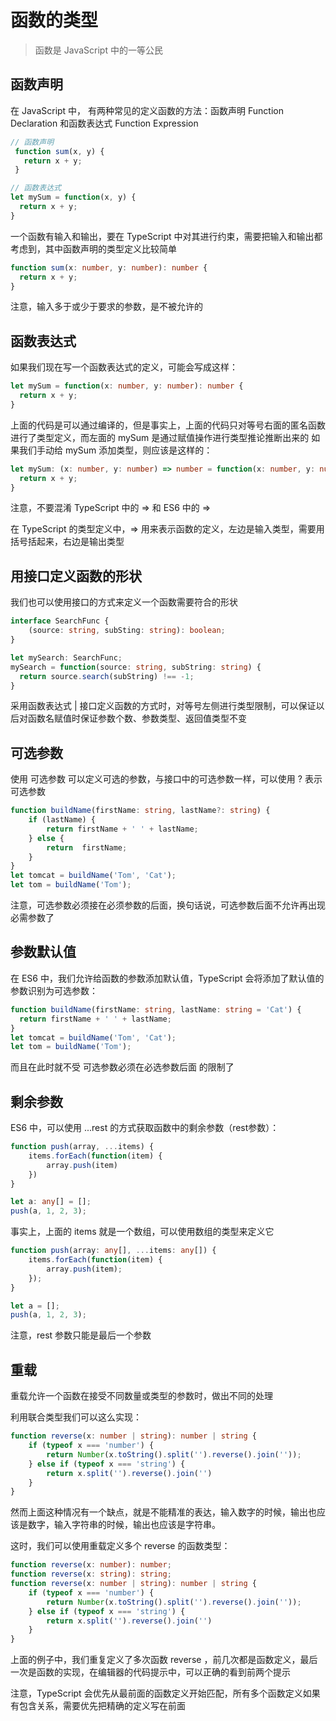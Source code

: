 # 函数的类型

> 函数是 JavaScript 中的一等公民

## 函数声明

在 JavaScript 中， 有两种常见的定义函数的方法：函数声明 Function Declaration 和函数表达式 Function Expression

```javascript
// 函数声明
 function sum(x, y) {
   return x + y;
 }

// 函数表达式
let mySum = function(x, y) {
  return x + y;
}
```

一个函数有输入和输出，要在 TypeScript 中对其进行约束，需要把输入和输出都考虑到，其中函数声明的类型定义比较简单

```typescript
function sum(x: number, y: number): number {
  return x + y;
}
```

注意，输入多于或少于要求的参数，是不被允许的

## 函数表达式

如果我们现在写一个函数表达式的定义，可能会写成这样：

```typescript
let mySum = function(x: number, y: number): number {
  return x + y;
}
```

上面的代码是可以通过编译的，但是事实上，上面的代码只对等号右面的匿名函数进行了类型定义，而左面的 mySum 是通过赋值操作进行类型推论推断出来的
如果我们手动给 mySum 添加类型，则应该是这样的：

```typescript
let mySum: (x: number, y: number) => number = function(x: number, y: number): number {
  return x + y;
}
```

注意，不要混淆 TypeScript 中的 => 和 ES6 中的 => 

在 TypeScript 的类型定义中，=> 用来表示函数的定义，左边是输入类型，需要用括号括起来，右边是输出类型

## 用接口定义函数的形状

我们也可以使用接口的方式来定义一个函数需要符合的形状

```typescript
interface SearchFunc {
    (source: string, subSting: string): boolean;
}

let mySearch: SearchFunc;
mySearch = function(source: string, subString: string) {
  return source.search(subString) !== -1;
}
```

采用函数表达式 | 接口定义函数的方式时，对等号左侧进行类型限制，可以保证以后对函数名赋值时保证参数个数、参数类型、返回值类型不变

## 可选参数

使用 可选参数 可以定义可选的参数，与接口中的可选参数一样，可以使用 ? 表示可选参数

```typescript
function buildName(firstName: string, lastName?: string) {
    if (lastName) {
        return firstName + ' ' + lastName;
    } else {
        return  firstName;
    }
}
let tomcat = buildName('Tom', 'Cat');
let tom = buildName('Tom');
```

注意，可选参数必须接在必须参数的后面，换句话说，可选参数后面不允许再出现必需参数了

## 参数默认值

在 ES6 中，我们允许给函数的参数添加默认值，TypeScript 会将添加了默认值的参数识别为可选参数：

```typescript
function buildName(firstName: string, lastName: string = 'Cat') {
  return firstName + ' ' + lastName;
}
let tomcat = buildName('Tom', 'Cat');
let tom = buildName('Tom');
```

而且在此时就不受 可选参数必须在必选参数后面 的限制了

## 剩余参数

ES6 中，可以使用 ...rest 的方式获取函数中的剩余参数（rest参数）：

```typescript
function push(array, ...items) {
    items.forEach(function(item) {
        array.push(item)
    })
}

let a: any[] = [];
push(a, 1, 2, 3);
```

事实上，上面的 items 就是一个数组，可以使用数组的类型来定义它

```typescript
function push(array: any[], ...items: any[]) {
    items.forEach(function(item) {
        array.push(item);
    });
}

let a = [];
push(a, 1, 2, 3);
```

注意，rest 参数只能是最后一个参数

## 重载

重载允许一个函数在接受不同数量或类型的参数时，做出不同的处理

利用联合类型我们可以这么实现： 

```typescript
function reverse(x: number | string): number | string {
    if (typeof x === 'number') {
        return Number(x.toString().split('').reverse().join(''));
    } else if (typeof x === 'string') {
        return x.split('').reverse().join('')
    }
}
```

然而上面这种情况有一个缺点，就是不能精准的表达，输入数字的时候，输出也应该是数字，输入字符串的时候，输出也应该是字符串。

这时，我们可以使用重载定义多个 reverse 的函数类型：

```typescript
function reverse(x: number): number;
function reverse(x: string): string;
function reverse(x: number | string): number | string {
    if (typeof x === 'number') {
        return Number(x.toString().split('').reverse().join(''));
    } else if (typeof x === 'string') {
        return x.split('').reverse().join('')
    }            
}
```

上面的例子中，我们重复定义了多次函数 reverse ，前几次都是函数定义，最后一次是函数的实现，在编辑器的代码提示中，可以正确的看到前两个提示

注意，TypeScript 会优先从最前面的函数定义开始匹配，所有多个函数定义如果有包含关系，需要优先把精确的定义写在前面
